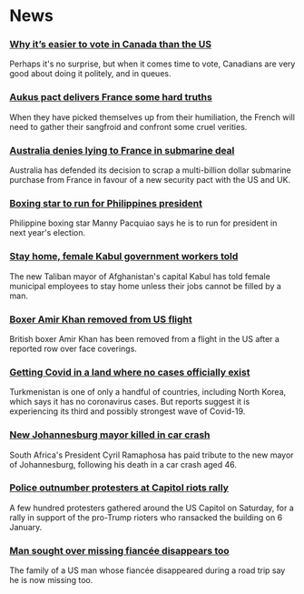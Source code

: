 # News
### [Why it’s easier to vote in Canada than the US](https://www.bbc.com/news/world-us-canada-58589809)
Perhaps it's no surprise, but when it comes time to vote, Canadians are very good about doing it politely, and in queues.
### [Aukus pact delivers France some hard truths](https://www.bbc.com/news/world-europe-58614229)
When they have picked themselves up from their humiliation, the French will need to gather their sangfroid and confront some cruel verities.
### [Australia denies lying to France in submarine deal](https://www.bbc.com/news/world-australia-58616759)
Australia has defended its decision to scrap a multi-billion dollar submarine purchase from France in favour of a new security pact with the US and UK. 
### [Boxing star to run for Philippines president](https://www.bbc.com/news/world-asia-58614108)
Philippine boxing star Manny Pacquiao says he is to run for president in next year's election.  
### [Stay home, female Kabul government workers told](https://www.bbc.com/news/world-asia-58614113)
The new Taliban mayor of Afghanistan's capital Kabul has told female municipal employees to stay home unless their jobs cannot be filled by a man.
### [Boxer Amir Khan removed from US flight](https://www.bbc.com/news/uk-58612530)
British boxer Amir Khan has been removed from a flight in the US after a reported row over face coverings.
### [Getting Covid in a land where no cases officially exist](https://www.bbc.com/news/world-asia-58583212)
Turkmenistan is one of only a handful of countries, including North Korea, which says it has no coronavirus cases. But reports suggest it is experiencing its third and possibly strongest wave of Covid-19.
### [New Johannesburg mayor killed in car crash](https://www.bbc.com/news/world-africa-58614669)
South Africa's President Cyril Ramaphosa has paid tribute to the new mayor of Johannesburg, following his death in a car crash aged 46.
### [Police outnumber protesters at Capitol riots rally](https://www.bbc.com/news/world-us-canada-58612965)
A few hundred protesters gathered around the US Capitol on Saturday, for a rally in support of the pro-Trump rioters who ransacked the building on 6 January.
### [Man sought over missing fiancée disappears too](https://www.bbc.com/news/world-us-canada-58607813)
The family of a US man whose fiancée disappeared during a road trip say he is now missing too. 
